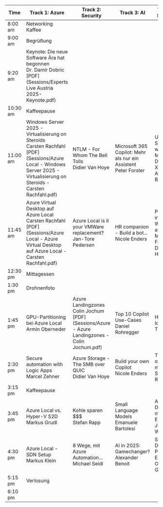 | Time      | Track 1: Azure                                                                                          | Track 2: Security                                                  | Track 3: AI                                                                 | Track 4: Security                                                         |
|-----------|----------------------------------------------------------------------------------------------------------|----------------------------------------------------------------------|-----------------------------------------------------------------------------|---------------------------------------------------------------------------|
| 8:00 am   | Networking Kaffee                                                                                        |                                                                      |                                                                             |                                                                           |
| 9:00 am   | Begrüßung                                                                                                |                                                                      |                                                                             |                                                                           |
| 9:20 am   | Keynote: Die neue Software Ära hat begonnen  <br> Dr. Damir Dobric  <br> [PDF](Sessions/Experts Live Austria 2025-Keynote.pdf) |                                                                      |                                                                             |                                                                           |
| 10:30 am  | Kaffeepause                                                                                              |                                                                      |                                                                             |                                                                           |
| 11:00 am  | Windows Server 2025 - Virtualisierung on Steroids  <br> Carsten Rachfahl  <br> [PDF](Sessions/Azure Local - Windows Server 2025 - Virtualisierung on Steroids - Carsten Rachfahl.pdf) | NTLM - For Whom The Bell Tolls  <br> Didier Van Hoye                | Microsoft 365 Copilot: Mehr als nur ein Assistent  <br> Peter Forster     | Unified Security with Microsoft Defender XDR  <br> Alexander Benoit       |
| 11:45 am  | Azure Virtual Desktop auf Azure Local  <br> Carsten Rachfahl  <br> [PDF](Sessions/Azure Local - Azure Virtual Desktop auf Azure Local - Carsten Rachfahl.pdf) | Azure Local is it your VMWare replacement?  <br> Jan-Tore Pedersen | HR companion - Build a bot...  <br> Nicole Enders                         | Passkeys in Windows and Entra  <br> Michael Freistetter, Dagmar Heidecker |
| 12:30 pm  | Mittagessen                                                                                              |                                                                      |                                                                             |                                                                           |
| 1:30 pm   | Drohnenfoto                                                                                              |                                                                      |                                                                             |                                                                           |
| 1:45 pm   | GPU-Partitioning bei Azure Local  <br> Armin Oberneder                                                  | Azure Landingzones  <br> Colin Jochum  <br> [PDF](Sessions/Azure - Azure Landingzones - Colin Jochum.pdf) | Top 10 Copilot Use-Cases  <br> Daniel Rohregger                            | Hybride Identitäten  <br> Tim Stock                                       |
| 2:30 pm   | Secure automation with Logic Apps  <br> Marcel Zehner                                                   | Azure Storage - The SMB over QUIC  <br> Didier Van Hoye             | Build your own Copilot  <br> Nicole Enders                                 | The power of the map  <br> Stefan Ringler                                 |
| 3:15 pm   | Kaffeepause                                                                                              |                                                                      |                                                                             |                                                                           |
| 3:45 pm   | Azure Local vs. Hyper-V S2D  <br> Markus Grudl                                                           | Kohle sparen $$$  <br> Stefan Rapp                                   | Small Language Models  <br> Emanuele Bartolesi                              | Attack & Defense mit MS Entra ID  <br> Jürgen Waldl                       |
| 4:30 pm   | Azure Local - SDN Setup  <br> Markus Klein                                                               | 8 Wege, mit Azure Automation...  <br> Michael Seidl                  | AI in 2025: Gamechanger?  <br> Alexander Benoit                             | Stealing Data with Private Endpoints  <br> Otto Gudszent                 |
| 5:15 pm   | Verlosung                                                                                                |                                                                      |                                                                             |                                                                           |
| 6:10 pm   |                                                                                                          |                                                                      |                                                                             |                                                                           |
